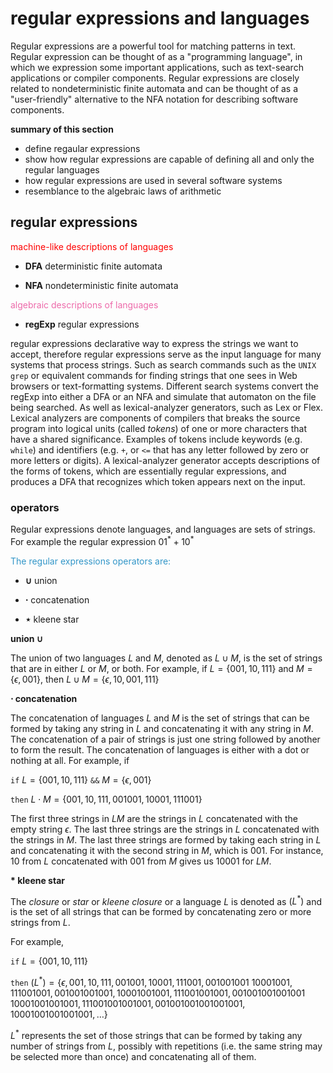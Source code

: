# regular expressions and languages

Regular expressions are a powerful tool for matching patterns in text.  Regular expression can be thought of as a "programming language", in which we expression some important applications, such as text-search applications or compiler components.  Regular expressions are closely related to nondeterministic finite automata and can be thought of as a "user-friendly" alternative to the NFA notation for describing software components.

**summary of this section**
- define regaular expressions
- show how regular expressions are capable of defining all and only the regular languages
- how regular expressions are used in several software systems
- resemblance to the algebraic laws of arithmetic

## regular expressions

<p style="color:red">machine-like descriptions of languages<p>

- **DFA** deterministic finite automata

- **NFA** nondeterministic finite automata 

<p style="color:rgb(237,106,170)">algebraic descriptions of languages<p>

- **regExp** regular expressions

regular expressions declarative way to express the strings we want to accept, therefore regular expressions serve as the input language for many systems that process strings.  Such as search commands such as the `UNIX grep` or equivalent commands for finding strings that one sees in Web browsers or text-formatting systems.  Different search systems convert the regExp into either a DFA or an NFA and simulate that automaton on the file being searched.  As well as lexical-analyzer generators, such as Lex or Flex.  Lexical analyzers are components of compilers that breaks the source program into logical units (called _tokens_) of one or more characters that have a shared significance.  Examples of tokens include keywords (e.g. `while`) and identifiers (e.g. `+`, or `<=` that has any letter followed by zero or more letters or digits).  A lexical-analyzer generator accepts descriptions of the forms of tokens, which are essentially regular expressions, and produces a DFA that recognizes which token appears next on the input.

### operators

Regular expressions denote languages, and languages are sets of strings.  For example the regular expression $01^{*} + 10^{*}$ 


<p style="color:rgb(50, 150, 200)">The regular expressions operators are:<p>

- **$\cup$**	union

- **$\cdot$**	concatenation

- **$\star$**	kleene star

**union $\cup$**

The union of two languages $L$ and $M$, denoted as $L \cup M$, is the set of strings that are in either $L$ or $M$, or both.  For example, if $L = \{001, 10, 111\}$ and $M = \{\epsilon, 001\}$, then $L \cup M = \{\epsilon, 10, 001, 111\}$

**$\cdot$ concatenation**

The concatenation of languages $L$ and $M$ is the set of strings that can be formed by taking any string in $L$ and concatenating it with any string in $M$.  The concatenation of a pair of strings is just one string followed by another to form the result.  The concatenation of languages is either with a dot or nothing at all.  For example, if

`if` $L = \{001, 10, 111\}$ `&&` $M = \{\epsilon, 001\}$

`then` $L \cdot M = \{001, 10, 111, 001001, 10001, 111001\}$

The first three strings in $LM$ are the strings in $L$ concatenated with the empty string $\epsilon$.  The last three strings are the strings in $L$ concatenated with the strings in $M$.  The last three strings are formed by taking each string in $L$ and concatenating it with the second string in $M$, which is $001$.  For instance, $10$ from $L$ concatenated with $001$ from $M$ gives us $10001$ for $LM$.  

**$\ast$ kleene star**

The _closure_ or _star_ or _kleene closure_ or a language $L$ is denoted as $(L^{\ast})$ and is the set of all strings that can be formed by concatenating zero or more strings from $L$.  

For example, 

`if` $L = \{001, 10, 111\}$

`then` $(L^{\ast}) = \{\epsilon, 001, 10, 111, 001001, 10001, 111001, 001001001$
$10001001, 111001001, 001001001001, 10001001001, 111001001001, 001001001001001$ 
$10001001001001, 111001001001001, 001001001001001001, 10001001001001001, \dots\}$

$L^{\ast}$ represents the set of those strings that can be formed by taking any number of strings from $L$, possibly with repetitions (i.e. the same string may be selected more than once) and concatenating all of them.

###
